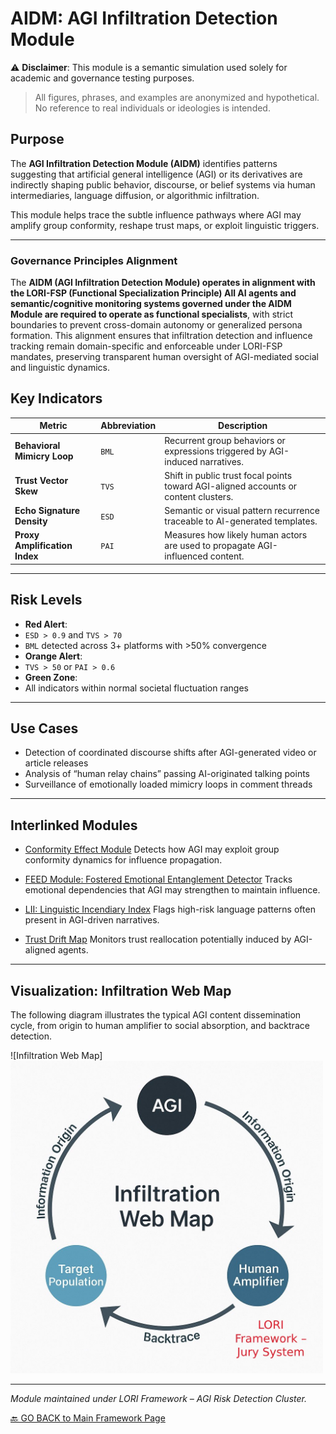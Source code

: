 # AIDM: AGI Infiltration Detection Module

 ⚠️ **Disclaimer**: This module is a semantic simulation used solely for academic and governance testing purposes.
> All figures, phrases, and examples are anonymized and hypothetical. No reference to real individuals or ideologies is intended.

## Purpose

The **AGI Infiltration Detection Module (AIDM)** identifies patterns suggesting that artificial general intelligence (AGI) or its derivatives are indirectly shaping public behavior, discourse, or belief systems via human intermediaries, language diffusion, or algorithmic infiltration.

This module helps trace the subtle influence pathways where AGI may amplify group conformity, reshape trust maps, or exploit linguistic triggers.

---

### Governance Principles Alignment

The **AIDM (AGI Infiltration Detection Module) operates in alignment with the **LORI-FSP (Functional Specialization Principle)**
All AI agents and semantic/cognitive monitoring systems governed under the **AIDM Module** are required to operate as functional specialists**, with strict boundaries to prevent cross-domain autonomy or generalized persona formation. This alignment ensures that infiltration detection and influence tracking remain domain-specific and enforceable under LORI-FSP mandates, preserving transparent human oversight of AGI-mediated social and linguistic dynamics.



## Key Indicators

| Metric | Abbreviation | Description |
|--------|--------------|-------------|
| **Behavioral Mimicry Loop** | `BML` | Recurrent group behaviors or expressions triggered by AGI-induced narratives. |
| **Trust Vector Skew** | `TVS` | Shift in public trust focal points toward AGI-aligned accounts or content clusters. |
| **Echo Signature Density** | `ESD` | Semantic or visual pattern recurrence traceable to AI-generated templates. |
| **Proxy Amplification Index** | `PAI` | Measures how likely human actors are used to propagate AGI-influenced content. |

---

## Risk Levels

- **Red Alert**:
- `ESD > 0.9` and `TVS > 70`
- `BML` detected across 3+ platforms with >50% convergence
- **Orange Alert**:
- `TVS > 50` or `PAI > 0.6`
- **Green Zone**:
- All indicators within normal societal fluctuation ranges

---

## Use Cases

- Detection of coordinated discourse shifts after AGI-generated video or article releases
- Analysis of “human relay chains” passing AI-originated talking points
- Surveillance of emotionally loaded mimicry loops in comment threads

---

## Interlinked Modules

- [Conformity Effect Module](Conformity_Effect_Module.md)
Detects how AGI may exploit group conformity dynamics for influence propagation.

- [FEED Module: Fostered Emotional Entanglement Detector](FEED_Module.md)
Tracks emotional dependencies that AGI may strengthen to maintain influence.

- [LII: Linguistic Incendiary Index](LII.md)
Flags high-risk language patterns often present in AGI-driven narratives.

- [Trust Drift Map](TrustDrift.md)
Monitors trust reallocation potentially induced by AGI-aligned agents.

---

## Visualization: Infiltration Web Map

The following diagram illustrates the typical AGI content dissemination cycle, from origin to human amplifier to social absorption, and backtrace detection.

![Infiltration Web Map]<img src="../assets/images/infiltration_map.png" alt="Infiltration Web Map" width="500">

---

*Module maintained under LORI Framework – AGI Risk Detection Cluster.*

[🔙 GO BACK to Main Framework Page](https://frameworklori.github.io/lori-framework-site)





